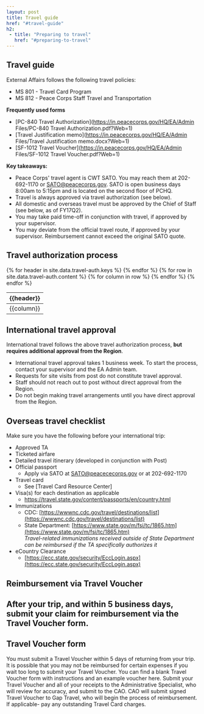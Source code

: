 ```yaml
---
layout: post
title: Travel guide
href: "#travel-guide"
h2:
 - title: "Preparing to travel"
   href: "#preparing-to-travel"
---
```


## Travel guide
External Affairs follows the following travel policies:
- MS 801 - Travel Card Program
- MS 812 - Peace Corps Staff Travel and Transportation

**Frequently used forms**
- [PC-840 Travel Authorization](https://in.peacecorps.gov/HQ/EA/Admin Files/PC-840 Travel Authorization.pdf?Web=1)
- [Travel Justification memo](https://in.peacecorps.gov/HQ/EA/Admin Files/Travel Justification memo.docx?Web=1)
- [SF-1012 Travel Voucher](https://in.peacecorps.gov/HQ/EA/Admin Files/SF-1012 Travel Voucher.pdf?Web=1)

**Key takeaways:**
- Peace Corps' travel agent is CWT SATO. You may reach them at 202-692-1170 or SATO@peacecorps.gov. SATO is open business days 8:00am to 5:15pm and is located on the second floor of PCHQ.
- Travel is always approved via travel authorization (see below).
- All domestic and overseas travel must be approved by the Chief of Staff (see below, as of FY17Q2).
- You may take paid time-off in conjunction with travel, if approved by your supervisor.
- You may deviate from the official travel route, if approved by your supervisor. Reimbursement cannot exceed the original SATO quote.

## Travel authorization process
<table class="table table-hover table-responsive">
  <thead class="thead-default">
    <tr>
    {% for header in site.data.travel-auth.keys %}
      <th>{{header}}</th>
    {% endfor %}
    </tr>
  </thead>
  <tbody>
    {% for row in site.data.travel-auth.content %}
    <tr>
    {% for column in row %}
      <td>{{column}}</td>
    {% endfor %}
    </tr>
    {% endfor %}
  </tbody>
</table>

## International travel approval
International travel follows the above travel authorization process, **but requires additional approval from the Region**.
- International travel approval takes 1 business week. To start the process, contact your supervisor and the EA Admin team.
- Requests for site visits from post do not constitute travel approval.
- Staff should not reach out to post without direct approval from the Region.
- Do not begin making travel arrangements until you have direct approval from the Region.

## Overseas travel checklist
Make sure you have the following before your international trip:
- Approved TA
- Ticketed airfare
- Detailed travel itinerary (developed in conjunction with Post)
- Official passport
  - Apply via SATO at SATO@peacececorps.gov or at 202-692-1170
- Travel card
  - See [Travel Card Resource Center]
- Visa(s) for each destination as applicable
  - https://travel.state.gov/content/passports/en/country.html
- Immunizations
  - CDC: [https://wwwnc.cdc.gov/travel/destinations/list](https://wwwnc.cdc.gov/travel/destinations/list)
  - State Department: [https://www.state.gov/m/fsi/tc/1865.htm](https://www.state.gov/m/fsi/tc/1865.htm)
  <br>_Travel-related immunizations received outside of State Department can be reimbursed if the TA specifically authorizes it_
- eCountry Clearance
  - [https://ecc.state.gov/security/EccLogin.aspx](https://ecc.state.gov/security/EccLogin.aspx)

## Reimbursement via Travel Voucher
After your trip, and within 5 business days, submit your claim for reimbursement via the Travel Voucher form.
-

## Travel Voucher form
You must submit a Travel Voucher within 5 days of returning from your trip. It is possible that you may not be reimbursed for certain expenses if you wait too long to submit your Travel Voucher.
You can find a blank Travel Voucher form with instructions and an example voucher here.
Submit your Travel Voucher and all of your receipts to the Administrative Specialist, who will review for accuracy, and submit to the CAO.
CAO will submit signed Travel Voucher to Gap Travel, who will begin the process of reimbursement.
If applicable- pay any outstanding Travel Card charges.

